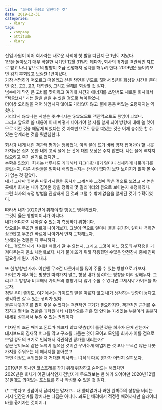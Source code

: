 ```yaml
---
title: "회사에 몸담고 일한다는 것"
date: 2019-12-31
categories: 
  - diary
tags:
  - company
  - attitude
  - diary
---
```


신입 사원이 되어 회사라는 새로운 사회에 첫 발을 디딘지 근 1년이 지났다.  
1년을 돌아보기 매우 적절한 시기인 12월 31일인 데다가, 회사의 평가를 객관적인 지표로 받고 나니 앞으로의 방향이 조금 선명해져 정리를 해두려 한다.
2019년은 돌이켜보면 감히 후회없고 보람찬 1년이었다.  
가장 선명하게 떠오르고 떠올리고 싶은 장면을 년도로 끊어서 5년을 회상할 시간을 준다면 중2, 고2, 고3, 대학원5, 그리고 올해를 회상할 것 같다.  
범수에게 닥친 큰 고비를 맞이하고 여기에 시간과 에너지를 쓰면서도 새로운 회사에서 "적응했다" 라는 말을 뱉을 수 있을 정도로 녹아들었다.  
더이상 오리발을 저어 헤엄치지 않아도 가라앉지 않고 물에 둥둥 떠있는 요령까지는 익혔다.  
가라앉지 않았다는 사실은 쫒겨나지는 않았으므로 객관적으로도 증명이 되었다.  
그리고 앞으로 쓸 내용이 이제 어떻게 나아가야 할 지를 알게 되어 방향에 대해 쓸 것이므로 이런 것을 깨닫게 되었다는 것 자체만으로도 둥둥 떠있는 것은 이제 숨쉬듯 할 수 있는 단계라는 것을 뒷받침한다.

회사가 내게 내린 객관적 평가는 정확했다. 아직 물에 뜨기 바빠 정작 집어와야 할 나뭇가지들은 집지 못한 내게 고작 물에 뜬 것에 대한 보상은 주지 않았다. 나는 물에 빠지지 않으려고 죽기 살기로 했지만...  
수확은 있었다. 회사는 너무나도 거대해서 자그마한 내가 얼마나 섬세하게 나뭇가지를 골랐는지, 다른 사람들을 얼마나 배려했는지는 관심이 없다기 보단 보이지가 않아 볼 수가 없는 것 같았다.  
내가 그나마 집어온 나뭇가지들을 뭉치자 그제서야 그것이 작은 점으로 보였고 저 높은 곳에서 회사는 내가 집어온 양을 정확히 몇 밀리미터의 원으로 보이는지 측정하였다.  
그런 회사의 측정 방법을 관찰하게 된 것과 그럴 수 밖에 없음을 알게된 것이 수확이었다.

따라서 내가 2020년에 취해야 할 행동도 명확해졌다.  
그것이 옳은 방향이이서가 아니다.  
내가 어디까지 나아갈 수 있는지 측정하기 위함이다.  
앞으로는 무조건 빠르게 나아가보자. 그것이 옆으로 얼마나 물을 튀기던, 얼마나 추하건 상관않고 무조건 빠르게 나아가서 먼저 도착해보자.  
방해되는 것들은 다 무시하자.  
어느 정도면 내가 최대한 빠르게 갈 수 있는지, 그리고 그것이 어느 정도의 부작용을 가져다주는지 몸소 체험해보자. 내가 물에 뜨기 위해 착용했던 수많은 안전장치 중에 진짜 필요한게 뭔지 가려내자.

또 한 방향만 가자. 이번엔 무조건 나뭇가지를 많이 주울 수 있는 방향으로 가보자.  
가이드가 제시하는 방향만 따라가지 말고, 항상 내가 생각하는 방향을 미리 정해두자. 그리고 그 방향과 비교해서 가이드의 방향이 더 많이 주울 수 있다면 그제서야 가이드를 따르자.  
정말 운이 좋게도, 여기에서는 가이드의 말을 따르지 않고 내가 생각하는 방향이 옳다고 생각하면 갈 수 있는 권리가 있다.  
물론 나뭇가지를 많이 주울 수 있다는 객관적인 근거가 필요하지만, 객관적인 근거를 수집하고 펼치는 것만은 대학원에서 시행착오를 겪은 몇 안되는 자신있는 부분이라 충분히 내세워 설득해서 누릴 수 있는 권리이다.

디자인이 조금 깨지고 폰트가 예쁘지 않고 맞춤법이 틀린 것을 회사가 문제 삼는가?  
대시보드의 잠재적 버그를 막고 구조를 다듬는 것이 모이고 모인들 회사가 이를 점으로 보일 정도의 크기로 인식해서 객관적인 평가를 내리는가?  
같은 난이도와 같은 노력이 필요한 것이면 우아하게 헤엄치는 것 보다 무조건 많은 나뭇가지를 주워오는 데 에너지를 쏟아붓고  
과연 이정도 주워왔을 때 거대한 회사라는 녀석의 다음 평가가 어떤지 살펴보자.

2019년은 회사인 코스프레를 하기 위해 위장하고 숨어드는 해였다면  
2020년은 회사가 어떤 녀석인지 건방지게 두드려보는 한 해가 되어야만 2020년 12월 31일에도 의미있는 포스트를 하나 작성할 수 있을 것 같다.

(* 그렇다고 선넘어서 달리지는 말자고... 내 쓸데없거나 과한 완벽주의 성향을 버리는 거지 인간관계를 망치자는 다짐은 아니다. 과도한 배려에서 적정한 배려까지만 슬라이더바를 옮기자는 것이지..)